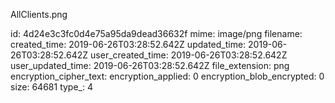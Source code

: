 AllClients.png

id: 4d24e3c3fc0d4e75a95da9dead36632f
mime: image/png
filename: 
created_time: 2019-06-26T03:28:52.642Z
updated_time: 2019-06-26T03:28:52.642Z
user_created_time: 2019-06-26T03:28:52.642Z
user_updated_time: 2019-06-26T03:28:52.642Z
file_extension: png
encryption_cipher_text: 
encryption_applied: 0
encryption_blob_encrypted: 0
size: 64681
type_: 4